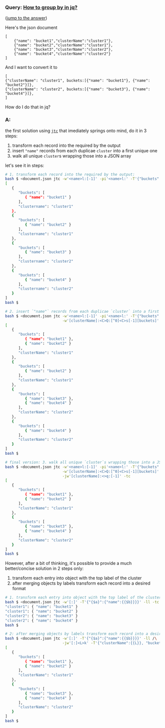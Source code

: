### Query: [How to group by in jq?](https://stackoverflow.com/questions/60011507/how-to-group-by-in-jq)
([jump to the answer](https://github.com/ldn-softdev/stackoverflow-json/blob/master/lib/How%20to%20group%20by%20in%20jq.md#a))

Here's the json document

    [
        {"name": "bucket1","clusterName":"cluster1"},
        {"name": "bucket2","clusterName":"cluster1"},
        {"name": "bucket3","clusterName":"cluster2"},
        {"name": "bucket4","clusterName":"cluster2"}
    ]

And I want to convert it to

    [
    {"clusterName": "cluster1", buckets:[{"name": "bucket1"}, {"name": "bucket2"}]},
    {"clusterName": "cluster2", buckets:[{"name": "bucket3"}, {"name": "bucket4"}]},
    ]

How do I do that in jq?

### A:
the first solution using [`jtc`](https://github.com/ldn-softdev/jtc) that imediately springs onto mind, do it in 3 steps:
1. transform each record into the required by the output
2. insert `"name"` records from each duplicae `cluster` into a first unique one
3. walk all unique `cluster`s wrapping those into a JSON array

let's see it in steps:
```bash
# 1. transform each record into the required by the output:
bash $ <document.json jtc -w'<name>l:[-1]' -pi'<name>l:' -T'{"buckets":[{"name":{{}}}]}' -tc
[
   {
      "buckets": [
         { "name": "bucket1" }
      ],
      "clustername": "cluster1"
   },
   {
      "buckets": [
         { "name": "bucket2" }
      ],
      "clustername": "cluster1"
   },
   {
      "buckets": [
         { "name": "bucket3" }
      ],
      "clustername": "cluster2"
   },
   {
      "buckets": [
         { "name": "bucket4" }
      ],
      "clustername": "cluster2"
   }
]
bash $ 

# 2. insert `"name"` records from each duplicae `cluster` into a first unique one:
bash $ <document.json jtc -w'<name>l:[-1]' -pi'<name>l:' -T'{"buckets":[{"name":{{}}}]}' /\
                          -w'[clusterName]:<C>Q:[^0]<C>s[-1][buckets]' -mi'[clusterName]:<>Q:[-1][buckets]' -tc
[
   {
      "buckets": [
         { "name": "bucket1" },
         { "name": "bucket2" }
      ],
      "clusterName": "cluster1"
   },
   {
      "buckets": [
         { "name": "bucket2" }
      ],
      "clusterName": "cluster1"
   },
   {
      "buckets": [
         { "name": "bucket3" },
         { "name": "bucket4" }
      ],
      "clusterName": "cluster2"
   },
   {
      "buckets": [
         { "name": "bucket4" }
      ],
      "clusterName": "cluster2"
   }
]
bash $ 

# final version: 3. walk all unique `cluster`s wrapping those into a JSON array:
bash $ <document.json jtc -w'<name>l:[-1]' -pi'<name>l:' -T'{"buckets":[{"name":{{}}}]}' /\
                          -w'[clusterName]:<C>Q:[^0]<C>s[-1][buckets]' -mi'[clusterName]:<>Q:[-1][buckets]' /\
                          -jw'[clusterName]:<>q:[-1]' -tc
[
   {
      "buckets": [
         { "name": "bucket1" },
         { "name": "bucket2" }
      ],
      "clusterName": "cluster1"
   },
   {
      "buckets": [
         { "name": "bucket3" },
         { "name": "bucket4" }
      ],
      "clusterName": "cluster2"
   }
]
bash $ 
```

However, after a bit of thinking, it's possible to provide a much better/concise solution in 2 steps only:
1. transform each entry into object with the top label of the cluster
2. after merging objects by labels transform each record into a desired format
```bash
# 1. transform each entry into object with the top label of the cluster:
bash $ <document.json jtc -w'[:]' -T'{"{$a}":{"name":{{$b}}}}' -ll -tc
"cluster1": { "name": "bucket1" }
"cluster1": { "name": "bucket2" }
"cluster2": { "name": "bucket3" }
"cluster2": { "name": "bucket4" }
bash $ 

# 2: after merging objects by labels transform each record into a desired format:
bash $ <document.json jtc -w'[:]' -T'{"{$a}":{"name":{{$b}}}}' -ll /\
                          -jw'[:]<L>k' -T'{"clusterName":{{L}}, "buckets":{{}}}' -tc
[
   {
      "buckets": [
         { "name": "bucket1" },
         { "name": "bucket2" }
      ],
      "clusterName": "cluster1"
   },
   {
      "buckets": [
         { "name": "bucket3" },
         { "name": "bucket4" }
      ],
      "clusterName": "cluster2"
   }
]
bash $ 
```
